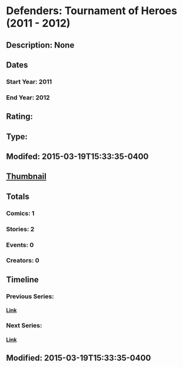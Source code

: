 # Defenders: Tournament of Heroes (2011 - 2012)
## Description: None
## Dates
### Start Year: 2011
### End Year: 2012
## Rating: 
## Type: 
## Modifed: 2015-03-19T15:33:35-0400
## [Thumbnail](http://i.annihil.us/u/prod/marvel/i/mg/f/e0/550b2374c0770.jpg)
## Totals
### Comics: 1
### Stories: 2
### Events: 0
### Creators: 0
## Timeline
### Previous Series: 
#### [Link]()
### Next Series: 
#### [Link]()
## Modified: 2015-03-19T15:33:35-0400